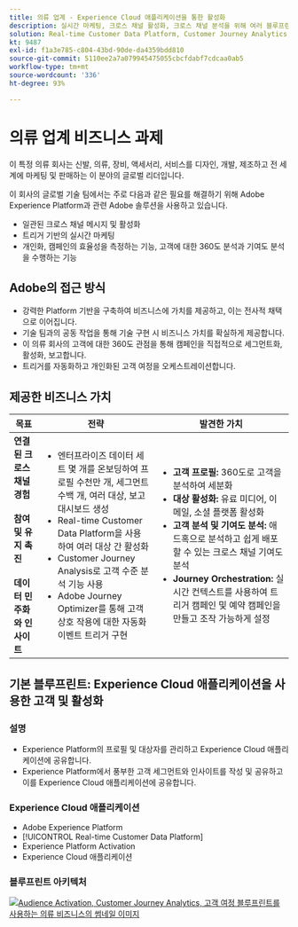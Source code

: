 ```yaml
---
title: 의류 업계 - Experience Cloud 애플리케이션을 통한 활성화
description: 실시간 마케팅, 크로스 채널 활성화, 크로스 채널 분석을 위해 여러 블루프린트를 사용했습니다.
solution: Real-time Customer Data Platform, Customer Journey Analytics, Journey Orchestration
kt: 9487
exl-id: f1a3e785-c804-43bd-90de-da4359bdd810
source-git-commit: 5110ee2a7a079945475055cbcfdabf7cdcaa0ab5
workflow-type: tm+mt
source-wordcount: '336'
ht-degree: 93%

---
```


# 의류 업계 비즈니스 과제

이 특정 의류 회사는 신발, 의류, 장비, 액세서리, 서비스를 디자인, 개발, 제조하고 전 세계에 마케팅 및 판매하는 이 분야의 글로벌 리더입니다.

이 회사의 글로벌 기술 팀에서는 주로 다음과 같은 필요를 해결하기 위해 Adobe Experience Platform과 관련 Adobe 솔루션을 사용하고 있습니다.

* 일관된 크로스 채널 메시지 및 활성화
* 트리거 기반의 실시간 마케팅
* 개인화, 캠페인의 효율성을 측정하는 기능, 고객에 대한 360도 분석과 기여도 분석을 수행하는 기능

## Adobe의 접근 방식

* 강력한 Platform 기반을 구축하여 비즈니스에 가치를 제공하고, 이는 전사적 채택으로 이어집니다.
* 기술 팀과의 공동 작업을 통해 기술 구현 시 비즈니스 가치를 확실하게 제공합니다.
* 이 의류 회사의 고객에 대한 360도 관점을 통해 캠페인을 직접적으로 세그먼트화, 활성화, 보고합니다.
* 트리거를 자동화하고 개인화된 고객 여정을 오케스트레이션합니다.

## 제공한 비즈니스 가치

| 목표 | 전략 | 발견한 가치 |
|---|---|---|
| **연결된 크로스 채널 경험&#x200B;**<br></br>**참여 및 유지 촉진&#x200B;**<br></br>**데이터 민주화와 인사이트**</ul> | <ul><li>엔터프라이즈 데이터 세트 몇 개를 온보딩하여 프로필 수천만 개, 세그먼트 수백 개, 여러 대상, 보고 대시보드 생성</li><li>Real-time Customer Data Platform을 사용하여 여러 대상 간 활성화</li><li>Customer Journey Analysis로 고객 수준 분석 기능 사용</li><li>Adobe Journey Optimizer를 통해 고객 상호 작용에 대한 자동화 이벤트 트리거 구현</li></ul> | <ul><li><strong> 고객 프로필: </strong>360도로 고객을 분석하여 세분화</li><li><strong>대상 활성화: </strong>유료 미디어, 이메일, 소셜 플랫폼 활성화</li><li><strong>고객 분석 및 기여도 분석: </strong>애드혹으로 분석하고 쉽게 배포할 수 있는 크로스 채널 기여도 분석<li><strong>Journey Orchestration: </strong> 실시간 컨텍스트를 사용하여 트리거 캠페인 및 예약 캠페인을 만들고 조작 가능하게 설정</li></ul> |

## 기본 블루프린트: Experience Cloud 애플리케이션을 사용한 고객 및 활성화

### 설명

<ul><li>Experience Platform의 프로필 및 대상자를 관리하고 Experience Cloud 애플리케이션에 공유합니다.</li><li>Experience Platform에서 풍부한 고객 세그먼트와 인사이트를 작성 및 공유하고 이를 Experience Cloud 애플리케이션에 공유합니다.</li></ul>

### Experience Cloud 애플리케이션

<ul><li>Adobe Experience Platform  </li><li>[!UICONTROL Real-time Customer Data Platform]</li><li>Experience Platform Activation</li><li>Experience Cloud 애플리케이션</li></ul>

### 블루프린트 아키텍처

<a href="https://experienceleague.adobe.com/docs/blueprints-learn/architecture/audience-activation/platform-and-applications.html?lang=ko"><img alt="Audience Activation, Customer Journey Analytics, 고객 여정 블루프린트를 사용하는 의류 비즈니스의 썸네일 이미지" src="https://experienceleague.adobe.com/docs/blueprints-learn/assets/aep+apps_vertical.svg?lang=en" class="modal-image"/></a>

